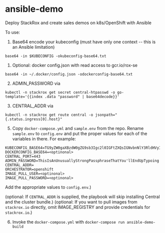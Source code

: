 # ansible-demo

Deploy StackRox and create sales demos on k8s/OpenShift with Ansible

To use:

1. Base64 encode your kubeconfig (must have only one context -- this is an Ansible limitation) 
```
base64 -in $KUBECONFIG -okubeconfig-base64.txt
```
1. Optional: docker config.json with read access to gcr.io/rox-se
```
base64 -in ~/.docker/config.json -odockerconfig-base64.txt
```  
2. ADMIN_PASSWORD via 
```
kubectl -n stackrox get secret central-htpasswd -o go-template='{{index .data "password" | base64decode}}'
```
3. CENTRAL_ADDR via 
```
kubectl -n stackrox get route central -o jsonpath="{.status.ingress[0].host}"
```
5. Copy `docker-compose.yml` and `sample.env` from the repo.  Rename `sample.env` to `config.env` and put the proper values for each of the variables in there.  For example:

```
KUBECONFIG_BASE64=TG9yZW0gaXBzdW0gZG9sb3Igc2l0IGFtZXQsIGNvbnNlY3RldHVyIGFkaXBpc2NpbmcgZWxpdC4gVml2YW11cyBmYWNpbGlzaXMgZWxlaWZlbmQgZWxlbWVudHVtLiBBbGlxdWFtIHVsbGFtY29ycGVyIHJpc3VzIGxvcmVtLCBuZWMgYXVjdG9yLgo=
DOCKERCONFIG_BASE64=<optinonal>
CENTRAL_PORT=443
ADMIN_PASSWORD=ThisIsAnUnusuallyStrongPassphraseThatYou'llEndUpTypoing
CENTRAL_ADDR=
ORCHESTRATOR=openshift
IMAGE_PULL_USER=<optinonal>
IMAGE_PULL_PASSWORD=<optinonal>
```


Add the appropriate values to `config.env`.)


(optional:  If `CENTRAL_ADDR` is supplied, the playbook will skip installing Central and the cluster bundle.)
(optional:  If you want to pull images from `stackrox.io` directly, omit IMAGE_REGISTRY and provide credentials for `stackrox.io`.)

6. Invoke the `docker-compose.yml` with `docker-compose run ansible-demo-build`

